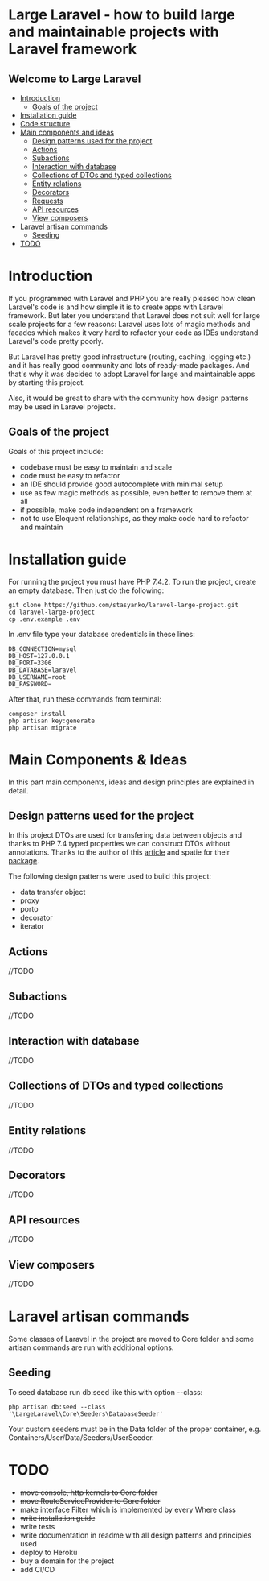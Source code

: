 # Large Laravel  - how to build large and maintainable projects with Laravel framework

## Welcome to Large Laravel

- [Introduction](#Introduction)
	- [Goals of the project](#Goals)
- [Installation guide](#Installation-Guide)
- [Code structure](#Code-Structure)
- [Main components and ideas](#Main-Components-And-Ideas)
    - [Design patterns used for the project](#Design-Patterns-Used)
    - [Actions](#Actions)
    - [Subactions](#Subactions)
    - [Interaction with database](#Interaction-With-Database)
    - [Collections of DTOs and typed collections](#Collections-Of-DTOs)
    - [Entity relations](#Entity-Relations)
    - [Decorators](#Decorators)
    - [Requests](#Requests)
    - [API resources](#API-Resources)
    - [View composers](#View-Composers)
- [Laravel artisan commands](#Laravel-Artisan-Commands)
    - [Seeding](#Seeding)
- [TODO](#Todo)

<a id="Introduction"></a>
# Introduction

If you programmed with Laravel and PHP you are really pleased how clean Laravel's code is and how simple it is to create apps with Laravel framework. But later you understand that Laravel does not suit well for large scale projects for a few reasons: Laravel uses lots of magic methods and facades which makes it very hard to refactor your code as IDEs understand Laravel's code pretty poorly.

But Laravel has pretty good infrastructure (routing, caching, logging etc.) and it has really good community and lots of ready-made packages. And that's why it was decided to adopt Laravel for large and maintainable apps by starting this project.

Also, it would be great to share with the community how design patterns may be used in Laravel projects.

<a id="Goals"></a>
## Goals of the project

Goals of this project include:

 - codebase must be easy to maintain and scale
 - code must be easy to refactor
 - an IDE should provide good autocomplete with minimal setup
 - use as few magic methods as possible, even better to remove them at all
 - if possible, make code independent on a framework
 - not to use Eloquent relationships, as they make code hard to refactor and maintain
 
 <a id="Installation-Guide"></a>
# Installation guide
For running the project you must have PHP 7.4.2.
To run the project, create an empty database.
Then just do the following:

    git clone https://github.com/stasyanko/laravel-large-project.git
    cd laravel-large-project
	cp .env.example .env
	

In .env file type your database credentials in these lines:

    DB_CONNECTION=mysql  
    DB_HOST=127.0.0.1  
    DB_PORT=3306  
    DB_DATABASE=laravel  
    DB_USERNAME=root  
    DB_PASSWORD=
After that, run these commands from terminal:
		
    composer install
    php artisan key:generate
    php artisan migrate
	    
 <a id="Main-Components-And-Ideas"></a>
# Main Components & Ideas

In this part main components, ideas and design principles are explained in detail.

<a id="Design-Patterns-Used"></a>
## Design patterns used for the project
 
 In this project DTOs are used for transfering data between objects and thanks to PHP 7.4 typed properties we can construct DTOs without annotations. Thanks to the author of this [article](https://dev.to/zubairmohsin33/data-transfer-object-dto-in-laravel-with-php7-4-typed-properties-2hi9) and spatie for their [package](https://github.com/spatie/data-transfer-object).

 The following design patterns were used to build this project:
 - data transfer object
 - proxy
 - porto
 - decorator
 - iterator

<a id="Actions"></a>
## Actions
//TODO

<a id="Subactions"></a>
## Subactions
//TODO

<a id="Interaction-With-Database"></a>
## Interaction with database
//TODO

<a id="Collections-Of-DTOs"></a>
## Collections of DTOs and typed collections
//TODO

<a id="Entity-Relations"></a>
## Entity relations
//TODO

<a id="Decorators"></a>
## Decorators
//TODO

<a id="API-Resources"></a>
## API resources
//TODO

<a id="View-Composers"></a>
## View composers
//TODO

 <a id="Laravel-Artisan-Commands"></a>
# Laravel artisan commands

Some classes of Laravel in the project are moved to Core folder and some artisan commands are run with additional options.

<a id="Seeding"></a>
## Seeding

To seed database run db:seed like this with option --class:

    php artisan db:seed --class '\LargeLaravel\Core\Seeders\DatabaseSeeder'

Your custom seeders must be in the  Data folder of the proper container, e.g. Containers/User/Data/Seeders/UserSeeder.

 <a id="Todo"></a>
# TODO

 - ~~move console, http kernels to Core folder~~
 - ~~move RouteServiceProvider to Core folder~~
 - make interface Filter which is implemented by every Where class
 - ~~write installation guide~~
 - write tests
 - write documentation in readme with all design patterns and principles used 
 - deploy to Heroku
 - buy a domain for the project
 - add CI/CD

